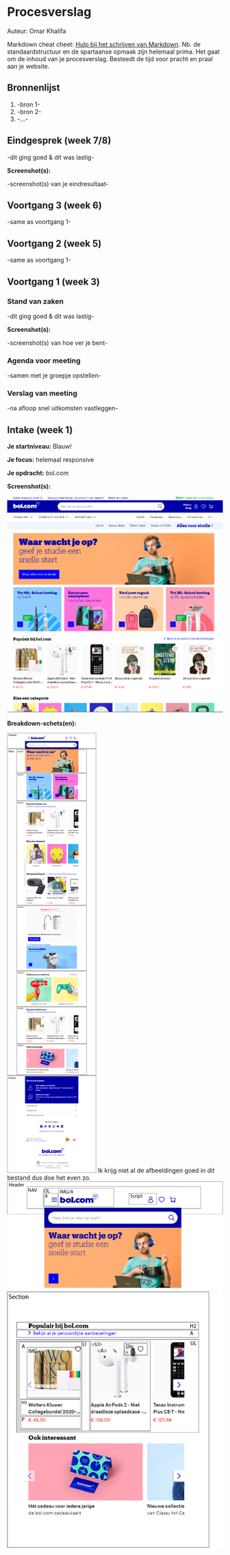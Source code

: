 # Procesverslag
Auteur: Omar Khalifa

Markdown cheat cheet: [Hulp bij het schrijven van Markdown](https://github.com/adam-p/markdown-here/wiki/Markdown-Cheatsheet). Nb. de standaardstructuur en de spartaanse opmaak zijn helemaal prima. Het gaat om de inhoud van je procesverslag. Besteedt de tijd voor pracht en praal aan je website.



## Bronnenlijst
1. -bron 1-
2. -bron 2-
3. -...-



## Eindgesprek (week 7/8)

-dit ging goed & dit was lastig-

**Screenshot(s):**

-screenshot(s) van je eindresultaat-



## Voortgang 3 (week 6)

-same as voortgang 1-



## Voortgang 2 (week 5)

-same as voortgang 1-



## Voortgang 1 (week 3)

### Stand van zaken

-dit ging goed & dit was lastig-

**Screenshot(s):**

-screenshot(s) van hoe ver je bent-

### Agenda voor meeting

-samen met je groepje opstellen-

### Verslag van meeting

-na afloop snel uitkomsten vastleggen-



## Intake (week 1)

**Je startniveau:** Blauw!

**Je focus:** helemaal responsive

**Je opdracht:** bol.com

**Screenshot(s):**

![screenshot(s) die een goed beeld geven van de website die je gaat maken](images/BolPuntCom.png)

**Breakdown-schets(en):**

![voorlopige breakdownschets(en) van een of beide pagina's van de site die je gaat maken](images/BolPuntCom_BreakdownSchets1.png)
Ik krijg niet al de afbeeldingen goed in dit bestand dus doe het even zo.
![Breakdown Header](Images/Breakdown.png)
![Breakdown Body](Images/Breakdown1.png)

